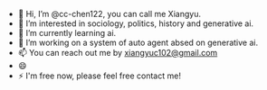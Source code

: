 - 👋 Hi, I’m @cc-chen122, you can call me Xiangyu.
- 👀 I’m interested in sociology, politics, history and generative ai.
- 🌱 I’m currently learning ai.
- 💞️ I’m working on a system of auto agent absed on generative ai.
- 📫 You can reach out me by xiangyuc102@gmail.com
- 😄 
- ⚡ I'm free now, please feel free contact me!

<!---
cc-chen122/cc-chen122 is a ✨ special ✨ repository because its `README.md` (this file) appears on your GitHub profile.
You can click the Preview link to take a look at your changes.
--->
